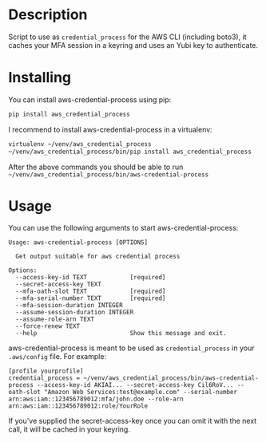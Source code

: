 # Description
Script to use as `credential_process` for the AWS CLI (including boto3), it caches your MFA session in a keyring and uses an Yubi key to authenticate.

# Installing
You can install aws-credential-process using pip:
```bash
pip install aws_credential_process
```

I recommend to install aws-credential-process in a virtualenv:
```bash
virtualenv ~/venv/aws_credential_process
~/venv/aws_credential_process/bin/pip install aws_credential_process
```

After the above commands you should be able to run `~/venv/aws_credential_process/bin/aws-credential-process`

# Usage

You can use the following arguments to start aws-credential-process:
```
Usage: aws-credential-process [OPTIONS]

  Get output suitable for aws credential process

Options:
  --access-key-id TEXT            [required]
  --secret-access-key TEXT
  --mfa-oath-slot TEXT            [required]
  --mfa-serial-number TEXT        [required]
  --mfa-session-duration INTEGER
  --assume-session-duration INTEGER
  --assume-role-arn TEXT
  --force-renew TEXT
  --help                          Show this message and exit.
```

aws-credential-process is meant to be used as `credential_process` in your `.aws/config` file. For example:
```
[profile yourprofile]
credential_process = ~/venv/aws_credential_process/bin/aws-credential-process --access-key-id AKIAI... --secret-access-key Cil6RoV... --oath-slot "Amazon Web Services:test@example.com" --serial-number arn:aws:iam::123456789012:mfa/john.doe --role-arn arn:aws:iam::123456789012:role/YourRole
```

If you've supplied the secret-access-key once you can omit it with the next call, it will be cached in your keyring.
